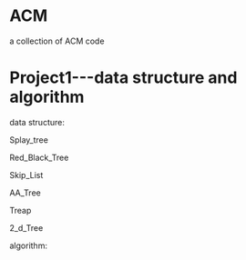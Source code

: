 # ACM
a collection of ACM code
# Project1---data structure and algorithm
data structure:

Splay_tree

Red_Black_Tree

Skip_List

AA_Tree

Treap

2_d_Tree

algorithm:
